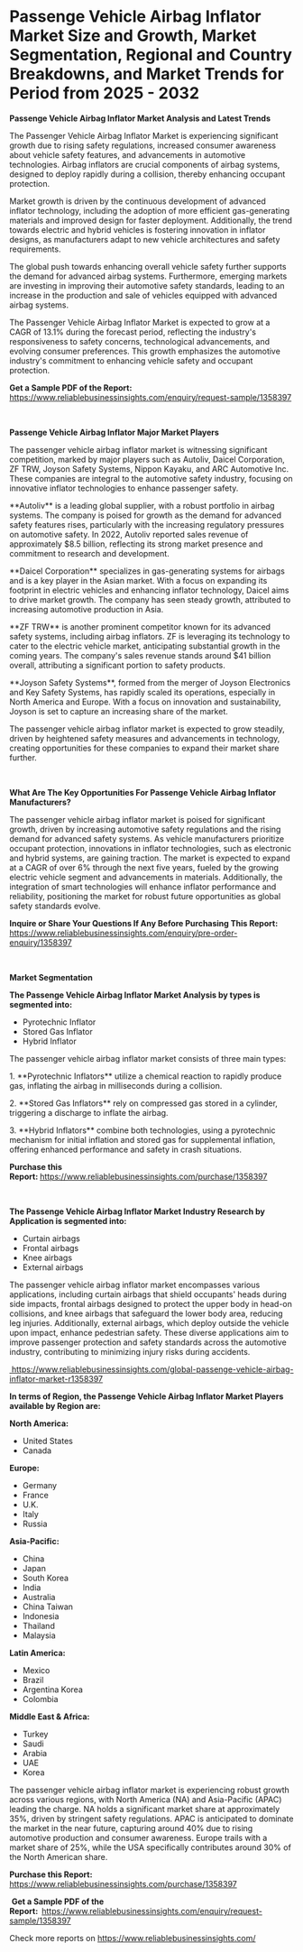 <p><h1>Passenge Vehicle Airbag Inflator Market Size and Growth, Market Segmentation, Regional and Country Breakdowns, and Market Trends for Period from 2025 -  2032</h1></p><p><strong>Passenge Vehicle Airbag Inflator Market Analysis and Latest Trends</strong></p>
<p><p>The Passenger Vehicle Airbag Inflator Market is experiencing significant growth due to rising safety regulations, increased consumer awareness about vehicle safety features, and advancements in automotive technologies. Airbag inflators are crucial components of airbag systems, designed to deploy rapidly during a collision, thereby enhancing occupant protection. </p><p>Market growth is driven by the continuous development of advanced inflator technology, including the adoption of more efficient gas-generating materials and improved design for faster deployment. Additionally, the trend towards electric and hybrid vehicles is fostering innovation in inflator designs, as manufacturers adapt to new vehicle architectures and safety requirements.</p><p>The global push towards enhancing overall vehicle safety further supports the demand for advanced airbag systems. Furthermore, emerging markets are investing in improving their automotive safety standards, leading to an increase in the production and sale of vehicles equipped with advanced airbag systems.</p><p>The Passenger Vehicle Airbag Inflator Market is expected to grow at a CAGR of 13.1% during the forecast period, reflecting the industry's responsiveness to safety concerns, technological advancements, and evolving consumer preferences. This growth emphasizes the automotive industry's commitment to enhancing vehicle safety and occupant protection.</p></p>
<p><strong>Get a Sample PDF of the Report:&nbsp;</strong> <a href="https://www.reliablebusinessinsights.com/enquiry/request-sample/1358397?utm_campaign=2561&utm_medium=2&utm_source=Github&utm_content=ia&utm_term=28022025&utm_id=passenge-vehicle-airbag-inflator">https://www.reliablebusinessinsights.com/enquiry/request-sample/1358397</a></p>
<p>&nbsp;</p>
<p><strong>Passenge Vehicle Airbag Inflator Major Market Players</strong></p>
<p><p>The passenger vehicle airbag inflator market is witnessing significant competition, marked by major players such as Autoliv, Daicel Corporation, ZF TRW, Joyson Safety Systems, Nippon Kayaku, and ARC Automotive Inc. These companies are integral to the automotive safety industry, focusing on innovative inflator technologies to enhance passenger safety.</p><p>**Autoliv** is a leading global supplier, with a robust portfolio in airbag systems. The company is poised for growth as the demand for advanced safety features rises, particularly with the increasing regulatory pressures on automotive safety. In 2022, Autoliv reported sales revenue of approximately $8.5 billion, reflecting its strong market presence and commitment to research and development.</p><p>**Daicel Corporation** specializes in gas-generating systems for airbags and is a key player in the Asian market. With a focus on expanding its footprint in electric vehicles and enhancing inflator technology, Daicel aims to drive market growth. The company has seen steady growth, attributed to increasing automotive production in Asia.</p><p>**ZF TRW** is another prominent competitor known for its advanced safety systems, including airbag inflators. ZF is leveraging its technology to cater to the electric vehicle market, anticipating substantial growth in the coming years. The company's sales revenue stands around $41 billion overall, attributing a significant portion to safety products.</p><p>**Joyson Safety Systems**, formed from the merger of Joyson Electronics and Key Safety Systems, has rapidly scaled its operations, especially in North America and Europe. With a focus on innovation and sustainability, Joyson is set to capture an increasing share of the market.</p><p>The passenger vehicle airbag inflator market is expected to grow steadily, driven by heightened safety measures and advancements in technology, creating opportunities for these companies to expand their market share further.</p></p>
<p>&nbsp;</p>
<p><strong>What Are The Key Opportunities For Passenge Vehicle Airbag Inflator Manufacturers?</strong></p>
<p><p>The passenger vehicle airbag inflator market is poised for significant growth, driven by increasing automotive safety regulations and the rising demand for advanced safety systems. As vehicle manufacturers prioritize occupant protection, innovations in inflator technologies, such as electronic and hybrid systems, are gaining traction. The market is expected to expand at a CAGR of over 6% through the next five years, fueled by the growing electric vehicle segment and advancements in materials. Additionally, the integration of smart technologies will enhance inflator performance and reliability, positioning the market for robust future opportunities as global safety standards evolve.</p></p>
<p><strong>Inquire or Share Your Questions If Any Before Purchasing This Report:</strong> <a href="https://www.reliablebusinessinsights.com/enquiry/pre-order-enquiry/1358397?utm_campaign=2561&utm_medium=2&utm_source=Github&utm_content=ia&utm_term=28022025&utm_id=passenge-vehicle-airbag-inflator">https://www.reliablebusinessinsights.com/enquiry/pre-order-enquiry/1358397</a></p>
<p>&nbsp;</p>
<p><strong>Market Segmentation</strong></p>
<p><strong>The Passenge Vehicle Airbag Inflator Market Analysis by types is segmented into:</strong></p>
<p><ul><li>Pyrotechnic Inflator</li><li>Stored Gas Inflator</li><li>Hybrid Inflator</li></ul></p>
<p><p>The passenger vehicle airbag inflator market consists of three main types: </p><p>1. **Pyrotechnic Inflators** utilize a chemical reaction to rapidly produce gas, inflating the airbag in milliseconds during a collision.</p><p>   </p><p>2. **Stored Gas Inflators** rely on compressed gas stored in a cylinder, triggering a discharge to inflate the airbag.</p><p>3. **Hybrid Inflators** combine both technologies, using a pyrotechnic mechanism for initial inflation and stored gas for supplemental inflation, offering enhanced performance and safety in crash situations.</p></p>
<p><strong>Purchase this Report:&nbsp;</strong><a href="https://www.reliablebusinessinsights.com/purchase/1358397?utm_campaign=2561&utm_medium=2&utm_source=Github&utm_content=ia&utm_term=28022025&utm_id=passenge-vehicle-airbag-inflator">https://www.reliablebusinessinsights.com/purchase/1358397</a></p>
<p>&nbsp;</p>
<p><strong>The Passenge Vehicle Airbag Inflator Market Industry Research by Application is segmented into:</strong></p>
<p><ul><li>Curtain airbags</li><li>Frontal airbags</li><li>Knee airbags</li><li>External airbags</li></ul></p>
<p><p>The passenger vehicle airbag inflator market encompasses various applications, including curtain airbags that shield occupants' heads during side impacts, frontal airbags designed to protect the upper body in head-on collisions, and knee airbags that safeguard the lower body area, reducing leg injuries. Additionally, external airbags, which deploy outside the vehicle upon impact, enhance pedestrian safety. These diverse applications aim to improve passenger protection and safety standards across the automotive industry, contributing to minimizing injury risks during accidents.</p></p>
<p><a href="https://www.reliablebusinessinsights.com/global-passenge-vehicle-airbag-inflator-market-r1358397?utm_campaign=2561&utm_medium=2&utm_source=Github&utm_content=ia&utm_term=28022025&utm_id=passenge-vehicle-airbag-inflator">&nbsp;https://www.reliablebusinessinsights.com/global-passenge-vehicle-airbag-inflator-market-r1358397</a></p>
<p><strong>In terms of Region, the Passenge Vehicle Airbag Inflator Market Players available by Region are:</strong></p>
<p>
    <p> <strong> North America: </strong>
        <ul>
            <li>United States</li>
            <li>Canada</li>
        </ul>
        </p> 
    <p> <strong> Europe: </strong>
        <ul>
            <li>Germany</li>
            <li>France</li>
            <li>U.K.</li>
            <li>Italy</li>
            <li>Russia</li>
        </ul>
        </p> 
    <p> <strong> Asia-Pacific: </strong>
        <ul>
            <li>China</li>
            <li>Japan</li>
            <li>South Korea</li>
            <li>India</li>
            <li>Australia</li>
            <li>China Taiwan</li>
            <li>Indonesia</li>
            <li>Thailand</li>
            <li>Malaysia</li>
        </ul>
        </p> 
    <p> <strong> Latin America: </strong>
        <ul>
            <li>Mexico</li>
            <li>Brazil</li>
            <li>Argentina Korea</li>
            <li>Colombia</li>
        </ul>
        </p> 
    <p> <strong> Middle East & Africa: </strong>
        <ul>
            <li>Turkey</li>
            <li>Saudi</li>
            <li>Arabia</li>
            <li>UAE</li>
            <li>Korea</li>
        </ul>
    </p>
    </p>
<p><p>The passenger vehicle airbag inflator market is experiencing robust growth across various regions, with North America (NA) and Asia-Pacific (APAC) leading the charge. NA holds a significant market share at approximately 35%, driven by stringent safety regulations. APAC is anticipated to dominate the market in the near future, capturing around 40% due to rising automotive production and consumer awareness. Europe trails with a market share of 25%, while the USA specifically contributes around 30% of the North American share.</p></p>
<p><strong>Purchase this Report: </strong><a href="https://www.reliablebusinessinsights.com/purchase/1358397?utm_campaign=2561&utm_medium=2&utm_source=Github&utm_content=ia&utm_term=28022025&utm_id=passenge-vehicle-airbag-inflator">https://www.reliablebusinessinsights.com/purchase/1358397</a></p>
<p>&nbsp;<strong>Get a Sample PDF of the Report:&nbsp;&nbsp;</strong><a href="https://www.reliablebusinessinsights.com/enquiry/request-sample/1358397?utm_campaign=2561&utm_medium=2&utm_source=Github&utm_content=ia&utm_term=28022025&utm_id=passenge-vehicle-airbag-inflator">https://www.reliablebusinessinsights.com/enquiry/request-sample/1358397</a></p>
<p><strong></strong></p>
<p>Check more reports on <a href="https://www.reliablebusinessinsights.com/?utm_campaign=2561&utm_medium=2&utm_source=Github&utm_content=ia&utm_term=28022025&utm_id=passenge-vehicle-airbag-inflator">https://www.reliablebusinessinsights.com/</a></p>